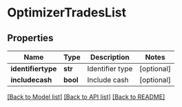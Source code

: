 # OptimizerTradesList

## Properties
Name | Type | Description | Notes
------------ | ------------- | ------------- | -------------
**identifiertype** | **str** | Identifier type | [optional] 
**includecash** | **bool** | Include cash | [optional] 

[[Back to Model list]](../README.md#documentation-for-models) [[Back to API list]](../README.md#documentation-for-api-endpoints) [[Back to README]](../README.md)


